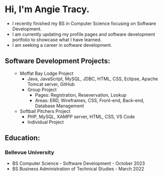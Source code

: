 <h1>Hi, I'm Angie Tracy.</h1>

<!--
**atracy23/atracy23** is a ✨ _special_ ✨ repository because its `README.md` (this file) appears on your GitHub profile.
-->

<ul>
  <li>I recently finished my BS in Computer Science focusing on Software Development.</li>
  <li>I am currently updating my profile pages and software development portfolio to showcase what I have learned.</li>
  <li>I am seeking a career in software development.</li>
</ul>

<h2><b>Software Development Projects:</b></h2>
<ol>
  <ul>
  <li>Moffat Bay Lodge Project
    <ul>
      <li>Java, JavaScript, MySQL, JDBC, HTML, CSS, Eclipse, Apache Tomcat server, GitHub</li>
      <li>Group Project
        <ul>
          <li>Pages: Registration, Resevervation, Lookup</li>
          <li>Areas: ERD, Wireframes, CSS, Front-end, Back-end, Database Management</li>
        </ul>
      </li>
    </ul>
  </li>
  <li>Softball Pitchers Project
    <ul>
      <li>PHP, MySQL, XAMPP server, HTML, CSS, VS Code</li>
      <li>Individual Project</li>
    </ul>
  </li>
  </ul>
</ol>

<h2><b>Education:</b></h2>
<h3><b>Bellevue University</b></h3>
<ul>
  <li>BS Computer Science - Software Development - October 2023</li>
  <li>BS Business Administration of Technical Studies - March 2022</li>
</ul>

